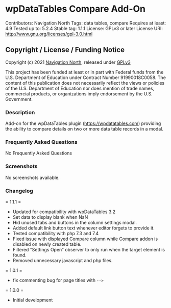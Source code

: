 # wpDataTables Compare Add-On #

Contributors: Navigation North
Tags: data tables, compare
Requires at least: 4.9
Tested up to: 5.2.4
Stable tag: 1.1.1
License: GPLv3 or later
License URI: http://www.gnu.org/licenses/gpl-3.0.html

## Copyright / License / Funding Notice

Copyright (c) 2021 [Navigation North](http://navigationnorth.com), released under [GPLv3](LICENSE)

This project has been funded at least or in part with Federal funds from the U.S. Department of Education under Contract Number 91990018C0058. The content of this publication does not necessarily reflect the views or policies of the U.S. Department of Education nor does mention of trade names, commercial products, or organizations imply endorsement by the U.S. Government.

### Description ###

Add-on for the wpDataTables plugin (https://wpdatatables.com) providing the ability to compare details on two or more data table records in a modal.

### Frequently Asked Questions ###

No Frequently Asked Questions

### Screenshots ###

No screenshots available.

### Changelog ###

= 1.1.1 =
* Updated for compatibility with wpDataTables 3.2
* Set data to display blank when NaN
* Hid unused tabs and buttons in the column settings modal.
* Added default link button text whenever editor forgets to provide it.
* Tested compatibility with php 7.3 and 7.4
* Fixed issue with displayed Compare column while Compare addon is disabled on newly created table.
* Filtered “Settings Open” observer to only run when the target element is found.
* Removed unnecessary javascript and php files.

= 1.0.1 =
* fix commenting bug for page titles with `-->`

= 1.0.0 =
* Initial development
